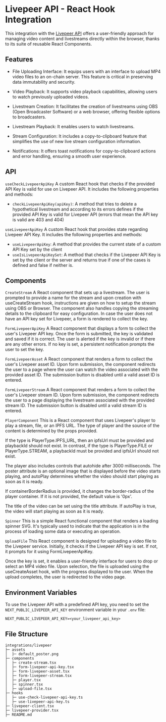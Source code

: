 # Livepeer API - React Hook Integration

This integration with the [Livepeer API](https://livepeer.org/) offers a user-friendly approach for managing video content and livestreams directly within the browser, thanks to its suite of reusable React Components.

## Features

- File Uploading Interface: It equips users with an interface to upload MP4 video files to an on-chain server. This feature is critical in preserving data immutability and security.

- Video Playback: It supports video playback capabilities, allowing users to watch previously uploaded videos.

- Livestream Creation: It facilitates the creation of livestreams using OBS (Open Broadcaster Software) or a web browser, offering flexible options to broadcasters.

- Livestream Playback: It enables users to watch livestreams.

- Stream Configuration: It includes a copy-to-clipboard feature that simplifies the use of new live stream configuration information.

- Notifications: It offers toast notifications for copy-to-clipboard actions and error handling, ensuring a smooth user experience.

## API

`useCheckLivepeerApiKey`
A custom React hook that checks if the provided API Key is valid for use on Livepeer API. It includes the following properties and methods:

- `checkLivepeerApiKey(apiKey)`: A method that tries to delete a hypothetical livestream and according to its errors defines if the provided API Key is valid for Livepeer API (errors that mean the API key is valid are 403 and 404)

`useLivepeerApiKey`
A custom React hook that provides state regarding Livepeer API Key. It includes the following properties and methods:

- `useLivepeerApiKey`: A method that provides the current state of a custom API Key set by the client 
- `useIsLivepeerApiKeySet`: A method that checks if the Livepeer API Key is set by the client or the server and returns true if one of the cases is defined and false if neither is.


## Components

`CreateStream`
A React component that sets up a livestream. The user is prompted to provide a name for the stream and upon creation with useCreateStream hook, instructions are given on how to setup the stream using OBS or Browser. The component also handles copying the streaming details to the clipboard for easy configuration. In case the user does not have an API key set for Livepeer, a form is rendered to collect the key.

`FormLivepeerApiKey`
A React component that displays a form to collect the user's Livepeer API key. Once the form is submitted, the key is validated and saved if it is correct. The user is alerted if the key is invalid or if there are any other errors. If no key is set, a persistent notification prompts the user to set the key.

`FormLivepeerAsset`
A React component that renders a form to collect the user's Livepeer asset ID. Upon form submission, the component redirects the user to a page where the user can watch the video associated with the provided asset ID. The submission button is disabled until a valid asset ID is entered.

`FormLivepeerStream`
A React component that renders a form to collect the user's Livepeer stream ID. Upon form submission, the component redirects the user to a page displaying the livestream associated with the provided stream ID. The submission button is disabled until a valid stream ID is entered.

`PlayerComponent`
This is a React component that uses Livepeer's player to play a stream, file, or an IPFS URL. The type of player and the source of the content is determined by the props provided.

If the type is PlayerType.IPFS_URL, then an ipfsUrl must be provided and playbackId should not exist. In contrast, if the type is PlayerType.FILE or PlayerType.STREAM, a playbackId must be provided and ipfsUrl should not exist.

The player also includes controls that autohide after 3000 milliseconds. The poster attribute is an optional image that is displayed before the video starts playing, and autoPlay determines whether the video should start playing as soon as it is ready.

If containerBorderRadius is provided, it changes the border-radius of the player container. If it is not provided, the default value is '0px'.

The title of the video can be set using the title attribute. If autoPlay is true, the video will start playing as soon as it is ready.

`Spinner`
This is a simple React functional component that renders a loading spinner SVG. It's typically used to indicate that the application is in the process of loading some data or executing an operation. 

`UploadFile`
This React component is designed for uploading a video file to the Livepeer service. Initially, it checks if the Livepeer API key is set. If not, it prompts for it using FormLivepeerApiKey.

Once the key is set, it enables a user-friendly interface for users to drop or select an MP4 video file. Upon selection, the file is uploaded using the useCreateAsset hook, with the progress displayed to the user. When the upload completes, the user is redirected to the video page.

## Environment Variables

To use the Livepeer API with a predefined API key, you need to set the `NEXT_PUBLIC_LIVEPEER_API_KEY` environment variable in your `.env` file:

```
NEXT_PUBLIC_LIVEPEER_API_KEY=<your_livepeer_api_key>
```

## File Structure

```
integrations/livepeer
├─ assets
│  ├─ default_poster.png
├─ components
│  ├─ create-stream.tsx
│  ├─ form-livepeer-api-key.tsx
│  ├─ form-livepeer-asset.tsx
│  ├─ form-livepeer-stream.tsx
│  ├─ player.tsx
│  ├─ spinner.tsx
│  ├─ upload-file.tsx
├─ hooks
│  ├─ use-check-livepeer-api-key.ts
│  ├─ use-livepeer-api-key.ts
├─ livepeer-client.tsx
├─ livepeer-provider.tsx
├─ README.md
```